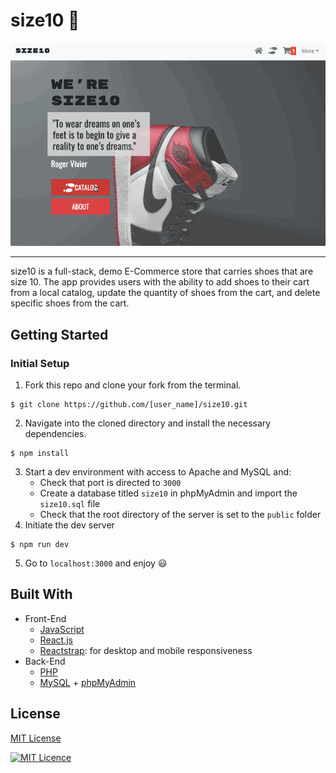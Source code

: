 # size10 👟
![](size10.gif)
<hr/>

size10 is a full-stack, demo E-Commerce store that carries shoes that are size 10. The app provides users with the ability to add shoes to their cart from a local catalog, update the quantity of shoes from the cart, and delete specific shoes from the cart.
## Getting Started
### Initial Setup
1. Fork this repo and clone your fork from the terminal.
```
$ git clone https://github.com/[user_name]/size10.git
```
2. Navigate into the cloned directory and install the necessary dependencies.
```
$ npm install
```
3. Start a dev environment with access to Apache and MySQL and:
    * Check that port is directed to ```3000```
    * Create a database titled ```size10``` in phpMyAdmin and import the ```size10.sql``` file
    * Check that the root directory of the server is set to the ```public``` folder
4. Initiate the dev server
```
$ npm run dev
```
5. Go to ```localhost:3000``` and enjoy 😃

## Built With
* Front-End
  * [JavaScript](https://www.ecma-international.org/publications/standards/Ecma-262.htm)
  * [React.js](https://reactjs.org/)
  * [Reactstrap](https://reactstrap.github.io): for desktop and mobile responsiveness
* Back-End
  * [PHP](https://php.net/)
  * [MySQL](https://www.mysql.com/) + [phpMyAdmin](https://www.phpmyadmin.net/)

## License
[MIT License](https://opensource.org/licenses/mit-license.php)

[![MIT Licence](https://badges.frapsoft.com/os/mit/mit.svg?v=103)](https://opensource.org/licenses/mit-license.php)